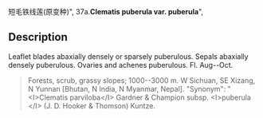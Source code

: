 短毛铁线莲(原变种)",
37a.**Clematis puberula var. puberula**",

## Description
Leaflet blades abaxially densely or sparsely puberulous. Sepals abaxially densely puberulous. Ovaries and achenes puberulous. Fl. Aug--Oct.

> Forests, scrub, grassy slopes; 1000--3000 m. W Sichuan, SE Xizang, N Yunnan [Bhutan, N India, N Myanmar, Nepal].
  "Synonym": "&lt;I&gt;Clematis parviloba&lt;/I&gt; Gardner &amp; Champion subsp. &lt;I&gt;puberula &lt;/I&gt; (J. D. Hooker &amp; Thomson) Kuntze.
